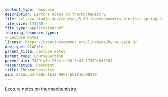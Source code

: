 ```yaml
---
content_type: resource
description: Lecture notes on thermochemistry.
file: /ol-ocw-studio-app/courses/5-60-thermodynamics-kinetics-spring-2008/252daab4650efb1509e7bbf84ed08230_5_60_lecture6.pdf
file_size: 173750
file_type: application/pdf
learning_resource_types:
- Lecture Notes
license: https://creativecommons.org/licenses/by-nc-sa/4.0/
ocw_type: OCWFile
parent_title: Lecture Notes
parent_type: CourseSection
parent_uid: 74591afb-232e-eb20-5c41-17359f843701
resourcetype: Document
title: Thermochemistry
uid: 252daab4-650e-fb15-09e7-bbf84ed08230
---
```

Lecture notes on thermochemistry.